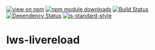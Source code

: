 [![view on npm](https://img.shields.io/npm/v/lws-livereload.svg)](https://www.npmjs.org/package/lws-livereload)
[![npm module downloads](https://img.shields.io/npm/dt/lws-livereload.svg)](https://www.npmjs.org/package/lws-livereload)
[![Build Status](https://travis-ci.org/75lb/lws-livereload.svg?branch=master)](https://travis-ci.org/75lb/lws-livereload)
[![Dependency Status](https://david-dm.org/75lb/lws-livereload.svg)](https://david-dm.org/75lb/lws-livereload)
[![js-standard-style](https://img.shields.io/badge/code%20style-standard-brightgreen.svg)](https://github.com/feross/standard)

# lws-livereload
